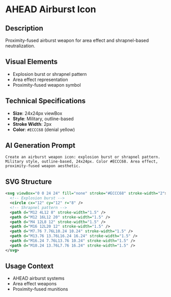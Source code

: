# AHEAD Airburst Icon

## Description

Proximity-fused airburst weapon for area effect and shrapnel-based
neutralization.

## Visual Elements

- Explosion burst or shrapnel pattern
- Area effect representation
- Proximity-fused weapon symbol

## Technical Specifications

- **Size**: 24x24px viewBox
- **Style**: Military, outline-based
- **Stroke Width**: 2px
- **Color**: `#ECCC68` (denial yellow)

## AI Generation Prompt

```text
Create an airburst weapon icon: explosion burst or shrapnel pattern. Military style, outline-based, 24x24px. Color #ECCC68. Area effect, proximity-fused weapon aesthetic.
```

## SVG Structure

```svg
<svg viewBox="0 0 24 24" fill="none" stroke="#ECCC68" stroke-width="2">
  <!-- Explosion burst -->
  <circle cx="12" cy="12" r="8" />
  <!-- Shrapnel pattern -->
  <path d="M12 4L12 8" stroke-width="1.5" />
  <path d="M12 16L12 20" stroke-width="1.5" />
  <path d="M4 12L8 12" stroke-width="1.5" />
  <path d="M16 12L20 12" stroke-width="1.5" />
  <path d="M7.76 7.76L10.24 10.24" stroke-width="1.5" />
  <path d="M13.76 13.76L16.24 16.24" stroke-width="1.5" />
  <path d="M16.24 7.76L13.76 10.24" stroke-width="1.5" />
  <path d="M10.24 13.76L7.76 16.24" stroke-width="1.5" />
</svg>
```

## Usage Context

- AHEAD airburst systems
- Area effect weapons
- Proximity-fused munitions
